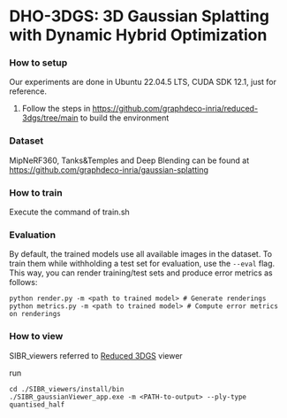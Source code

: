 # DHO-3DGS: 3D Gaussian Splatting with Dynamic Hybrid Optimization

### How to setup 

Our experiments are done in Ubuntu 22.04.5 LTS, CUDA SDK 12.1, just for reference.

1. Follow the steps in https://github.com/graphdeco-inria/reduced-3dgs/tree/main to build the environment

### Dataset

MipNeRF360, Tanks&Temples and Deep Blending can be found at https://github.com/graphdeco-inria/gaussian-splatting

### How to train

Execute the command of train.sh

### Evaluation
By default, the trained models use all available images in the dataset. To train them while withholding a test set for evaluation, use the ```--eval``` flag. This way, you can render training/test sets and produce error metrics as follows:

```
python render.py -m <path to trained model> # Generate renderings
python metrics.py -m <path to trained model> # Compute error metrics on renderings
```
### How to view

SIBR_viewers referred to [Reduced 3DGS](https://github.com/graphdeco-inria/reduced-3dgs/tree/main) viewer

run

```
cd ./SIBR_viewers/install/bin
./SIBR_gaussianViewer_app.exe -m <PATH-to-output> --ply-type quantised_half
```
